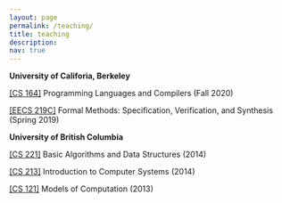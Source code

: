```yaml
---
layout: page
permalink: /teaching/
title: teaching
description: 
nav: true
---
```


<b> University of Califoria, Berkeley </b>

[\[CS 164\]](https://inst.eecs.berkeley.edu/~cs164/fa20/info.html) Programming Languages and Compilers (Fall 2020)

[\[EECS 219C\]](https://people.eecs.berkeley.edu/~sseshia/219c/) Formal Methods: Specification, Verification, and Synthesis (Spring 2019)

<b> University of British Columbia </b> 

[\[CS 221\]](https://courses.students.ubc.ca/cs/courseschedule?pname=subjarea&tname=subj-course&dept=CPSC&course=221) Basic Algorithms and Data Structures (2014)

[\[CS 213\]](https://courses.students.ubc.ca/cs/courseschedule?pname=subjarea&tname=subj-course&dept=CPSC&course=213) Introduction to Computer Systems (2014)

[\[CS 121\]](https://courses.students.ubc.ca/cs/courseschedule?pname=subjarea&tname=subj-course&dept=CPSC&course=121) Models of Computation (2013)
